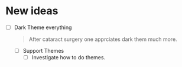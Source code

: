 # New ideas

- [ ] Dark Theme everything
  > After cataract surgery one apprciates dark them much more.
  - [ ] Support Themes
    - [ ] Investigate how to do themes.